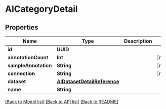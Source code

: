 # AICategoryDetail

## Properties

Name | Type | Description | Notes
------------ | ------------- | ------------- | -------------
**id** | **UUID** |  | 
**annotationCount** | **Int** |  | [readonly] 
**sampleAnnotation** | **String** |  | [readonly] 
**connection** | **String** |  | [readonly] 
**dataset** | [**AIDatasetDetailReference**](AIDatasetDetailReference.md) |  | 
**name** | **String** |  | 

[[Back to Model list]](../#documentation-for-models) [[Back to API list]](../#documentation-for-api-endpoints) [[Back to README]](../)


